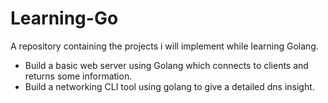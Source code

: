 # Learning-Go
A repository containing the projects i will implement while learning Golang.

* Build a basic web server using Golang which connects to clients and returns some information.
* Build a networking CLI tool using golang to give a detailed dns insight.
